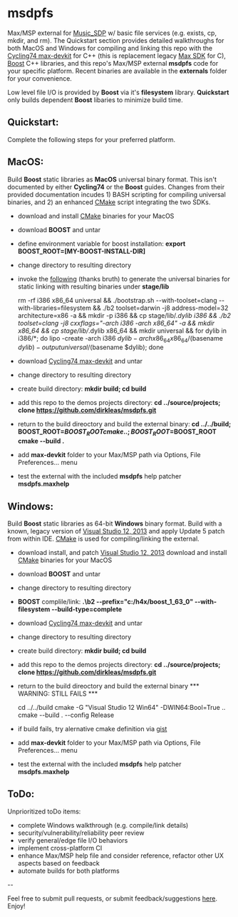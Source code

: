 # msdpfs

Max/MSP external for [Music_SDP](http://musicsdp.com/) w/ basic file services 
(e.g. exists, cp, mkdir, and rm). The Quickstart section provides detailed 
walkthroughs for both MacOS and Windows for compiling and linking this repo with the 
[Cycling74 max-devkit](https://github.com/Cycling74/max-devkit) for C++ (this is 
replacement legacy [Max SDK](https://github.com/Cycling74/max-api) for C), 
[Boost](http://www.boost.org/) C++ libraries, and this repo's Max/MSP external 
**msdpfs** code for your specific platform. Recent binaries are available in 
the **externals** folder for your convenience.

Low level file I/O is provided by **Boost** via it's **filesystem** library. 
**Quickstart** only builds dependent **Boost** libaries to minimize build time.


## Quickstart:

Complete the following steps for your preferred platform.


## MacOS:

Build **Boost** static libraries as **MacOS** universal binary format. This isn't 
documented by either **Cycling74** or the **Boost** guides. Changes from their
provided documentation incudes 1) BASH scripting for compiling universal binaries, 
and 2) an enhanced [CMake](https://cmake.org/download/) script integrating the two 
SDKs.

* download and install [CMake](https://cmake.org/download/) binaries for your MacOS
* download **BOOST** and untar
* define environment variable for boost installation: **export BOOST_ROOT=[MY-BOOST-INSTALL-DIR]**
* change directory to resulting directory
* invoke the [following](https://tinyurl.com/mzhsghp) (thanks bruth) to generate 
the universal binaries for static linking with resulting binaries under 
**stage/lib**

    rm -rf i386 x86_64 universal &&  ./bootstrap.sh --with-toolset=clang --with-libraries=filesystem && ./b2 toolset=darwin -j8 address-model=32 architecture=x86 -a && mkdir -p i386 && cp stage/lib/*.dylib i386 && ./b2 toolset=clang -j8 cxxflags="-arch i386 -arch x86_64" -a && mkdir x86_64 && cp stage/lib/*.dylib x86_64 && mkdir universal && for dylib in i386/*; do lipo -create -arch i386 $dylib -arch x86_64 x86_64/$(basename $dylib) -output universal/$(basename $dylib); done

* download [Cycling74 max-devkit](https://github.com/Cycling74/max-devkit) and untar
* change directory to resulting directory
* create build directory: **mkdir build; cd build**
* add this repo to the demos projects directory: **cd ../source/projects; clone https://github.com/dirkleas/msdpfs.git**
* return to the build direoctory and build the external binary: **cd ../../build; BOOST_ROOT=$BOOST_ROOT cmake ..; BOOST_ROOT=$BOOST_ROOT cmake --build .**
* add **max-devkit** folder to your Max/MSP path via Options, File Preferences... menu
* test the external with the included **msdpfs** help patcher **msdpfs.maxhelp**


## Windows:

Build **Boost** static libraries as 64-bit **Windows** binary format. Build with
a known, legacy version of [Visual Studio 12, 2013](https://tinyurl.com/qenh4bq)
and apply Update 5 patch from within IDE.
[CMake](https://cmake.org/download/) is used for compiling/linking the external.

* download install, and patch [Visual Studio 12, 2013](https://tinyurl.com/qenh4bq)
download and install [CMake](https://cmake.org/download/) binaries for your MacOS
* download **BOOST** and untar
* change directory to resulting directory
* **BOOST** complile/link: **.\b2 --prefix="c:/h4x/boost_1_63_0" --with-filesystem --build-type=complete**
* download [Cycling74 max-devkit](https://github.com/Cycling74/max-devkit) and untar
* change directory to resulting directory
* create build directory: **mkdir build; cd build**
* add this repo to the demos projects directory: **cd ../source/projects; clone https://github.com/dirkleas/msdpfs.git**
* return to the build direoctory and build the external binary *** WARNING: STILL FAILS ***

     cd ../../build
     cmake -G "Visual Studio 12 Win64" -DWIN64:Bool=True  ..
     cmake --build . --config Release

* if build fails, try alernative cmake definition via [gist](https://tinyurl.com/mb4to2j)
* add **max-devkit** folder to your Max/MSP path via Options, File Preferences... menu
* test the external with the included **msdpfs** help patcher **msdpfs.maxhelp**


## ToDo:

Unprioritized toDo items:

* complete Windows walkthrough (e.g. compile/link details)
* security/vulnerability/reliability peer review
* verify general/edge file I/O behaviors
* implement cross-platform CI
* enhance Max/MSP help file and consider reference, refactor other UX aspects 
based on feedback
* automate builds for both platforms

--

Feel free to submit pull requests, or submit feedback/suggestions 
[here](http://musicsdp.com/contact-the-team/). Enjoy!
